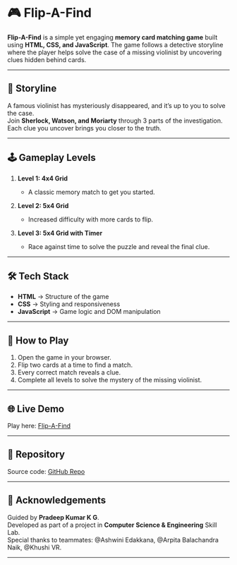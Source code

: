 # 🎮 Flip-A-Find  

**Flip-A-Find** is a simple yet engaging **memory card matching game** built using **HTML, CSS, and JavaScript**. The game follows a detective storyline where the player helps solve the case of a missing violinist by uncovering clues hidden behind cards.  

---

## 📖 Storyline  
A famous violinist has mysteriously disappeared, and it’s up to you to solve the case.  
Join **Sherlock, Watson, and Moriarty** through 3 parts of the investigation. Each clue you uncover brings you closer to the truth.  

---

## 🕹️ Gameplay Levels  

1. **Level 1: 4x4 Grid**  
   - A classic memory match to get you started.  

2. **Level 2: 5x4 Grid**  
   - Increased difficulty with more cards to flip.  

3. **Level 3: 5x4 Grid with Timer**  
   - Race against time to solve the puzzle and reveal the final clue.  

---

## 🛠️ Tech Stack  
- **HTML** → Structure of the game  
- **CSS** → Styling and responsiveness  
- **JavaScript** → Game logic and DOM manipulation  

---

## 🚀 How to Play  
1. Open the game in your browser.  
2. Flip two cards at a time to find a match.  
3. Every correct match reveals a clue.  
4. Complete all levels to solve the mystery of the missing violinist.  

---

## 🌐 Live Demo  
Play here: [Flip-A-Find](https://adithya-1489181.github.io/flip-a-find/)  

---

## 📂 Repository  
Source code: [GitHub Repo](https://github.com/Adithya-1489181/flip-a-find)  

---

## 🙌 Acknowledgements  
Guided by **Pradeep Kumar K G**.  
Developed as part of a project in **Computer Science & Engineering** Skill Lab.  
Special thanks to teammates: @Ashwini Edakkana, @Arpita Balachandra Naik, @Khushi VR.  

---
